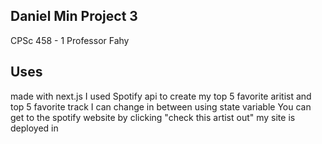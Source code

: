 ## Daniel Min Project 3

CPSc 458 - 1
Professor Fahy

## Uses

made with next.js
I used Spotify api to create my top 5 favorite aritist and top 5 favorite track
I can change in between using state variable
You can get to the spotify website by clicking "check this artist out"
my site is deployed in

### [<website link>](https://vercel.com/yumin04s-projects/cpsc-458-project3)
